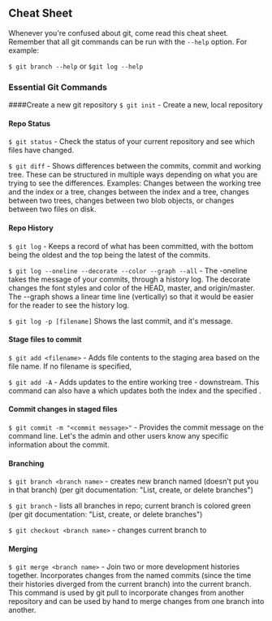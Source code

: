 ## Cheat Sheet

Whenever you're confused about git, come read this cheat sheet. Remember that all git commands can be run with the `--help` option. For example:

`$ git branch --help` or `$git log --help`

### Essential Git Commands

####Create a new git repository
`$ git init` - Create a new, local repository

#### Repo Status
`$ git status` - Check the status of your current repository and see which files have changed.

`$ git diff` - Shows differences between the commits, commit and working tree. These can be structured in multiple ways depending on what you are trying to see the differences. Examples: Changes between the working tree and the index or a tree, changes between the index and a tree, changes between two trees, changes between two blob objects, or changes between two files on disk.

#### Repo History
`$ git log` - Keeps a record of what has been committed, with the bottom being the oldest and the top being the latest of the commits.

`$ git log --oneline --decorate --color --graph --all` - The -oneline takes the message of your commits, through a history log. The decorate changes the font styles and color of the HEAD, master, and origin/master. The --graph shows a linear time line (vertically) so that it would be easier for the reader to see the history log.

`$ git log -p [filename]` Shows the last commit, and it's message.

#### Stage files to commit
`$ git add <filename>` - Adds file contents to the staging area based on the file name. If no filename is specified, 

`$ git add -A` - Adds updates to the entire working tree - downstream. This command can also have a <pathspec> which updates both the index and the specified <pathspec>.

#### Commit changes in staged files
`$ git commit -m "<commit message>"` - Provides the commit message on the command line. Let's the admin and other users know any specific information about the commit. 

#### Branching
`$ git branch <branch name>` - creates new branch named <branch name> (doesn't put you in that branch) (per git documentation: "List, create, or delete branches")

`$ git branch` - lists all branches in repo; current branch is colored green (per git documentation: "List, create, or delete branches")

`$ git checkout <branch name>` - changes current branch to <branch name>

#### Merging

`$ git merge <branch name>` - Join two or more development histories together. Incorporates changes from the named commits (since the time their histories diverged from the current branch) into the current branch. This command is used by git pull to incorporate changes from another repository and can be used by hand to merge changes from one branch into another.

